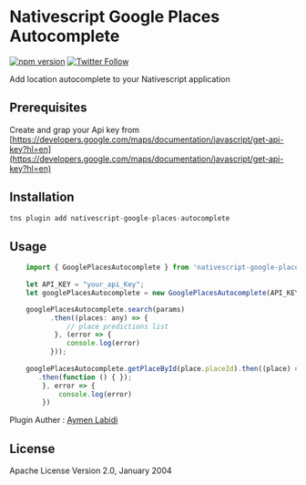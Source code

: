 

# Nativescript Google Places Autocomplete
[![npm version](https://badge.fury.io/js/nativescript-google-places-autocomplete.svg)](https://badge.fury.io/js/nativescript-google-places-autocomplete)
[![Twitter Follow][twitter-image]][twitter-url]

[twitter-image]:https://img.shields.io/twitter/follow/labidiaymen.svg?style=social&label=Follow%20me
[twitter-url]:https://twitter.com/labidiaymen


Add location autocomplete to your Nativescript application

## Prerequisites 

Create and grap your Api key from  [https://developers.google.com/maps/documentation/javascript/get-api-key?hl=en](https://developers.google.com/maps/documentation/javascript/get-api-key?hl=en)

## Installation

```javascript
tns plugin add nativescript-google-places-autocomplete
```

## Usage 
	
```javascript
    import { GooglePlacesAutocomplete } from 'nativescript-google-places-autocomplete';
	
	let API_KEY = "your_api_Key";
	let googlePlacesAutocomplete = new GooglePlacesAutocomplete(API_KEY);

	googlePlacesAutocomplete.search(params)
	      .then((places: any) => {
		      // place predictions list
           }, (error => {
              console.log(error)
          }));
          
	googlePlacesAutocomplete.getPlaceById(place.placeId).then((place) => {
	   .then(function () { });
        }, error => {
            console.log(error)
        })        
```
Plugin Auther : [Aymen Labidi](https://aymen.co)

    
## License

Apache License Version 2.0, January 2004
